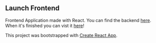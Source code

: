 ## Launch Frontend

Frontend Application made with React.
You can find the backend [here](https://github.com/jeremygigase/launch-backend).
When it's finished you can vist it [here](http://jg-launch.surge.sh/)!

This project was bootstrapped with [Create React App](https://github.com/facebook/create-react-app).


